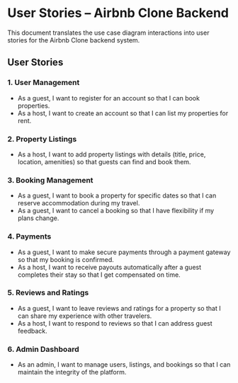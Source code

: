 # User Stories – Airbnb Clone Backend

This document translates the use case diagram interactions into user stories for the Airbnb Clone backend system.

## User Stories

### 1. User Management
- As a guest, I want to register for an account so that I can book properties.
- As a host, I want to create an account so that I can list my properties for rent.

### 2. Property Listings
- As a host, I want to add property listings with details (title, price, location, amenities) so that guests can find and book them.

### 3. Booking Management
- As a guest, I want to book a property for specific dates so that I can reserve accommodation during my travel.
- As a guest, I want to cancel a booking so that I have flexibility if my plans change.

### 4. Payments
- As a guest, I want to make secure payments through a payment gateway so that my booking is confirmed.
- As a host, I want to receive payouts automatically after a guest completes their stay so that I get compensated on time.

### 5. Reviews and Ratings
- As a guest, I want to leave reviews and ratings for a property so that I can share my experience with other travelers.
- As a host, I want to respond to reviews so that I can address guest feedback.

### 6. Admin Dashboard
- As an admin, I want to manage users, listings, and bookings so that I can maintain the integrity of the platform.
